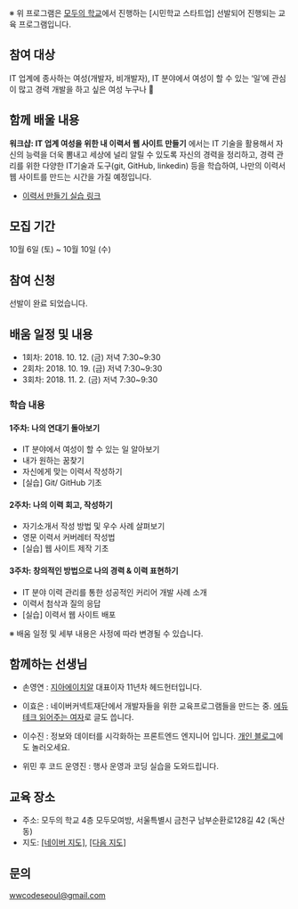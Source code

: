 ※  위 프로그램은 [모두의 학교](http://smile.seoul.kr/moduschool)에서 진행하는 [시민학교 스타트업] 선발되어 진행되는 교육 프로그램입니다.

## 참여 대상
IT 업계에 종사하는 여성(개발자, 비개발자), IT 분야에서 여성이 할 수 있는 ‘일’에 관심이 많고 경력 개발을 하고 싶은 여성 누구나 👩‍

## 함께 배울 내용  
**워크샵: IT 업계 여성을 위한 내 이력서 웹 사이트 만들기** 에서는 IT 기술을 활용해서 자신의 능력을 더욱 뽐내고 세상에 널리 알릴 수 있도록 자신의 경력을 정리하고, 경력 관리를 위한 다양한 IT기술과 도구(git, GitHub, linkedin) 등을 학습하여, 나만의 이력서 웹 사이트를 만드는 시간을 가질 예정입니다.
* [이력서 만들기 실습 링크](https://github.com/sujinleeme/resume-generator)

## 모집 기간
10월 6일 (토) ~ 10월 10일 (수)

## 참여 신청
선발이 완료 되었습니다.

## 배움 일정 및 내용
* 1회차: 2018. 10. 12. (금) 저녁 7:30~9:30 
* 2회차: 2018. 10. 19. (금) 저녁 7:30~9:30
* 3회차: 2018. 11. 2. (금) 저녁 7:30~9:30

### 학습 내용

#### 1주차: 나의 연대기 돌아보기
* IT 분야에서 여성이 할 수 있는 일 알아보기
* 내가 원하는 꿈찾기
* 자신에게 맞는 이력서 작성하기
* [실습] Git/ GitHub 기초

#### 2주차: 나의 이력 회고, 작성하기
* 자기소개서 작성 방법 및 우수 사례 살펴보기
* 영문 이력서 커버레터 작성법
* [실습] 웹 사이트 제작 기초

#### 3주차: 창의적인 방법으로 나의 경력 & 이력 표현하기
* IT 분야 이력 관리를 통한 성공적인 커리어 개발 사례 소개
* 이력서 첨삭과 질의 응답
* [실습] 이력서 웹 사이트 배포

※ 배움 일정 및 세부 내용은 사정에 따라 변경될 수 있습니다.
 
## 함께하는 선생님

* 손영연 : [지아에이치알](https://jiahr.kr/) 대표이자 11년차 헤드헌터입니다.

* 이효은 : 네이버커넥트재단에서 개발자들을 위한 교육프로그램들을 만드는 중. [에듀테크 읽어주는 여자](https://brunch.co.kr/@edutech)로 글도 씁니다.

* 이수진 : 정보와 데이터를 시각화하는 프론트엔드 엔지니어 입니다. [개인 블로그](https://sujinlee.me/)에도 놀러오세요.

* 위민 후 코드 운영진 : 행사 운영과 코딩 실습을 도와드립니다. 

## 교육 장소
* 주소: 모두의 학교 4층 모두모여방, 서울특별시 금천구 남부순환로128길 42 (독산동)
* 지도: [[네이버 지도]](http://naver.me/GlxCeH55), [[다음 지도]](https://place.map.daum.net/768302622)

## 문의
wwcodeseoul@gmail.com
